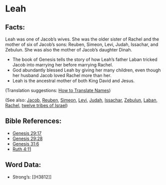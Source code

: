 # Leah

## Facts:

Leah was one of Jacob’s wives. She was the older sister of Rachel and the mother of six of Jacob’s sons: Reuben, Simeon, Levi, Judah, Issachar, and Zebulun. She was also the mother of Jacob’s daughter Dinah.

* The book of Genesis tells the story of how Leah’s father Laban tricked Jacob into marrying her before marrying Rachel.
* God abundantly blessed Leah by giving her many children, even though her husband Jacob loved Rachel more than her.
* Leah is the ancestral mother of both King David and Jesus.

(Translation suggestions: [How to Translate Names](../../translate/translate-names))

(See also: [Jacob](../names/jacob.md), [Reuben](../names/reuben.md), [Simeon](../names/simeon.md), [Levi](../names/levite.md), [Judah](../names/judah.md), [Issachar](../names/issachar.md), [Zebulun](../names/zebulun.md), [Laban](../names/laban.md), [Rachel](../names/rachel.md), [twelve tribes of Israel](../other/12tribesofisrael.md))

## Bible References:

* [Genesis 29:17](rc://en/tn/help/gen/29/17)
* [Genesis 29:28](rc://en/tn/help/gen/29/28)
* [Genesis 31:6](rc://en/tn/help/gen/31/06)
* [Ruth 4:11](rc://en/tn/help/rut/04/11)

## Word Data:

* Strong’s: [[H3812]]
